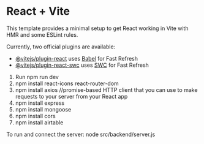 # React + Vite

This template provides a minimal setup to get React working in Vite with HMR and some ESLint rules.

Currently, two official plugins are available:

- [@vitejs/plugin-react](https://github.com/vitejs/vite-plugin-react/blob/main/packages/plugin-react/README.md) uses [Babel](https://babeljs.io/) for Fast Refresh
- [@vitejs/plugin-react-swc](https://github.com/vitejs/vite-plugin-react-swc) uses [SWC](https://swc.rs/) for Fast Refresh

1. Run npm run dev 
2. npm install react-icons react-router-dom
3. npm install axios //promise-based HTTP client that you can use to make requests to your server from your React app
4. npm install express
5. npm install mongoose 
6. npm install cors 
7. npm install airtable


To run and connect the server: node src/backend/server.js